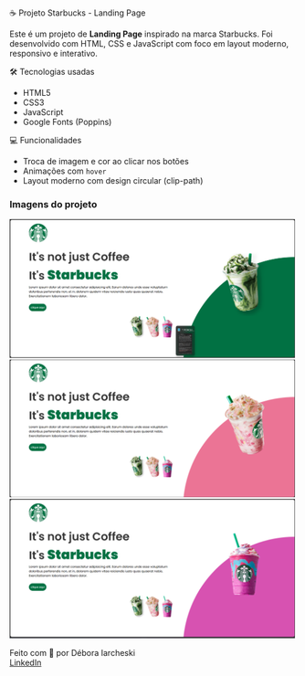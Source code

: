 ☕ Projeto Starbucks - Landing Page

Este é um projeto de **Landing Page** inspirado na marca Starbucks. Foi desenvolvido com HTML, CSS e JavaScript com foco em layout moderno, responsivo e interativo.

🛠️ Tecnologias usadas

- HTML5
- CSS3
- JavaScript
- Google Fonts (Poppins)

💻 Funcionalidades

- Troca de imagem e cor ao clicar nos botões
- Animações com `hover`
- Layout moderno com design circular (clip-path)

<h3> Imagens do projeto</h3>
<img src="img/starbucks1.png" alt="starbucks1" width="500">
<img src="img/starbucks2.png" alt="starbucks2" width="500">
<img src="img/starbucks3.png" alt="starbucks3" width="500">

Feito com 💙 por Débora Iarcheski<br>
[LinkedIn](https://www.linkedin.com/in/debora-iarcheski/)
